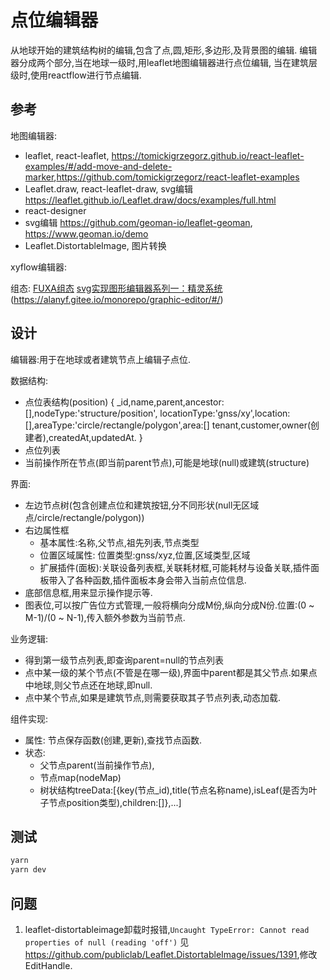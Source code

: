 # 点位编辑器
从地球开始的建筑结构树的编辑,包含了点,圆,矩形,多边形,及背景图的编辑.
编辑器分成两个部分,当在地球一级时,用leaflet地图编辑器进行点位编辑, 当在建筑层级时,使用reactflow进行节点编辑.

## 参考
地图编辑器: 
+ leaflet, react-leaflet, <https://tomickigrzegorz.github.io/react-leaflet-examples/#/add-move-and-delete-marker>,<https://github.com/tomickigrzegorz/react-leaflet-examples>
+ Leaflet.draw, react-leaflet-draw, svg编辑 <https://leaflet.github.io/Leaflet.draw/docs/examples/full.html>
+ react-designer 
+ svg编辑 <https://github.com/geoman-io/leaflet-geoman>, <https://www.geoman.io/demo>
+ Leaflet.DistortableImage, 图片转换

xyflow编辑器:

组态:
[FUXA组态](https://frangoteam.github.io/)
[svg实现图形编辑器系列一：精灵系统](https://juejin.cn/post/7210539669204566077)(https://alanyf.gitee.io/monorepo/graphic-editor/#/)

## 设计
编辑器:用于在地球或者建筑节点上编辑子点位.

数据结构:
+ 点位表结构(position) {
  _id,name,parent,ancestor:[],nodeType:'structure/position',
  locationType:'gnss/xy',location:[],areaType:'circle/rectangle/polygon',area:[]
  tenant,customer,owner(创建者),createdAt,updatedAt.
 }
+ 点位列表
+ 当前操作所在节点(即当前parent节点),可能是地球(null)或建筑(structure)

界面:
+ 左边节点树(包含创建点位和建筑按钮,分不同形状(null无区域点/circle/rectangle/polygon))
+ 右边属性框
  - 基本属性:名称,父节点,祖先列表,节点类型
  - 位置区域属性: 位置类型:gnss/xyz,位置,区域类型,区域
  - 扩展插件(面板):关联设备列表框,关联耗材框,可能耗材与设备关联,插件面板带入了各种函数,插件面板本身会带入当前点位信息.
+ 底部信息框,用来显示操作提示等.
+ 图表位,可以按广告位方式管理,一般将横向分成M份,纵向分成N份.位置:(0 ~ M-1)/(0 ~ N-1),传入额外参数为当前节点.

业务逻辑:
+ 得到第一级节点列表,即查询parent=null的节点列表
+ 点中某一级的某个节点(不管是在哪一级),界面中parent都是其父节点.如果点中地球,则父节点还在地球,即null.
+ 点中某个节点,如果是建筑节点,则需要获取其子节点列表,动态加载.

组件实现:
+ 属性: 节点保存函数(创建,更新),查找节点函数.
+ 状态:
  - 父节点parent(当前操作节点),
  - 节点map(nodeMap)
  - 树状结构treeData:[{key(节点_id),title(节点名称name),isLeaf(是否为叶子节点position类型),children:[]},...]

## 测试

```sh
yarn
yarn dev
```
## 问题
1. leaflet-distortableimage卸载时报错,`Uncaught TypeError: Cannot read properties of null (reading 'off')`
见<https://github.com/publiclab/Leaflet.DistortableImage/issues/1391>,修改EditHandle.